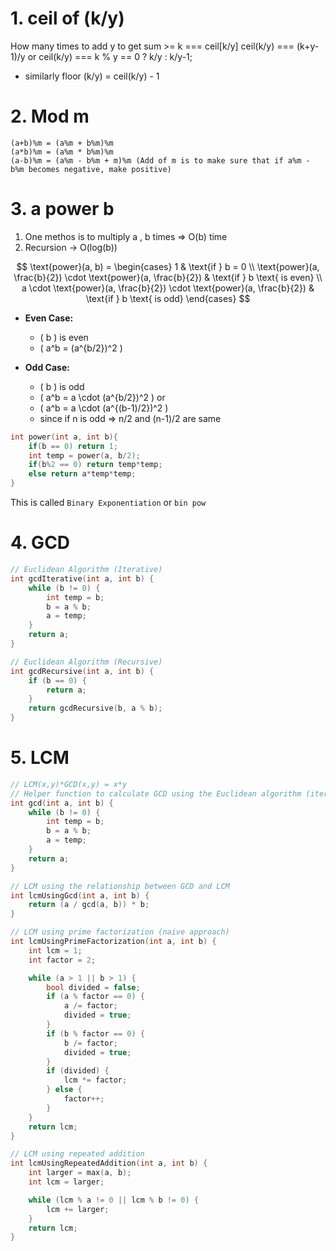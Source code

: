 # 1. ceil of (k/y)

How many times to add y to get sum >= k === ceil[k/y]
ceil(k/y) === (k+y-1)/y
or ceil(k/y) === k % y == 0 ? k/y : k/y-1;

-   similarly floor (k/y) = ceil(k/y) - 1

# 2. Mod m

```
(a+b)%m = (a%m + b%m)%m
(a*b)%m = (a%m * b%m)%m
(a-b)%m = (a%m - b%m + m)%m (Add of m is to make sure that if a%m - b%m becomes negative, make positive)
```

# 3. a power b

1. One methos is to multiply a , b times => O(b) time
2. Recursion -> O(log(b))

$$
\text{power}(a, b) =
\begin{cases}
1 & \text{if } b = 0 \\
\text{power}(a, \frac{b}{2}) \cdot \text{power}(a, \frac{b}{2}) & \text{if } b \text{ is even} \\
a \cdot \text{power}(a, \frac{b}{2}) \cdot \text{power}(a, \frac{b}{2}) & \text{if } b \text{ is odd}
\end{cases}
$$

-   **Even Case:**

    -   \( b \) is even
    -   \( a^b = (a^{b/2})^2 \)

-   **Odd Case:**
    -   \( b \) is odd
    -   \( a^b = a \cdot (a^{b/2})^2 \) or
    -   \( a^b = a \cdot (a^{(b-1)/2})^2 \)
    -   since if n is odd => n/2 and (n-1)/2 are same

```cpp
int power(int a, int b){
    if(b == 0) return 1;
    int temp = power(a, b/2);
    if(b%2 == 0) return temp*temp;
    else return a*temp*temp;
}
```

This is called `Binary Exponentiation` or `bin pow`

# 4. GCD

```cpp
// Euclidean Algorithm (Iterative)
int gcdIterative(int a, int b) {
    while (b != 0) {
        int temp = b;
        b = a % b;
        a = temp;
    }
    return a;
}

// Euclidean Algorithm (Recursive)
int gcdRecursive(int a, int b) {
    if (b == 0) {
        return a;
    }
    return gcdRecursive(b, a % b);
}
```

# 5. LCM

```cpp
// LCM(x,y)*GCD(x,y) = x*y
// Helper function to calculate GCD using the Euclidean algorithm (iterative)
int gcd(int a, int b) {
    while (b != 0) {
        int temp = b;
        b = a % b;
        a = temp;
    }
    return a;
}

// LCM using the relationship between GCD and LCM
int lcmUsingGcd(int a, int b) {
    return (a / gcd(a, b)) * b;
}

// LCM using prime factorization (naive approach)
int lcmUsingPrimeFactorization(int a, int b) {
    int lcm = 1;
    int factor = 2;

    while (a > 1 || b > 1) {
        bool divided = false;
        if (a % factor == 0) {
            a /= factor;
            divided = true;
        }
        if (b % factor == 0) {
            b /= factor;
            divided = true;
        }
        if (divided) {
            lcm *= factor;
        } else {
            factor++;
        }
    }
    return lcm;
}

// LCM using repeated addition
int lcmUsingRepeatedAddition(int a, int b) {
    int larger = max(a, b);
    int lcm = larger;

    while (lcm % a != 0 || lcm % b != 0) {
        lcm += larger;
    }
    return lcm;
}
```

$$
$$
